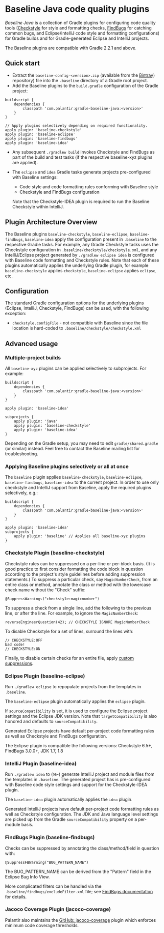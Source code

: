 # Baseline Java code quality plugins

*Baseline Java* is a collection of Gradle plugins for configuring code quality tools
([Checkstyle](http://checkstyle.sourceforge.net) for style and formatting checks,
[FindBugs](http://findbugs.sourceforge.net/) for catching common bugs, and Eclipse/IntelliJ code style and formatting
configurations) for Gradle builds and for Gradle-generated Eclipse and IntelliJ projects.

The Baseline plugins are compatible with Gradle 2.2.1 and above.






## Quick start
- Extract the `baseline-config-<version>.zip` (available from the
[Bintray](https://bintray.com/palantir/releases/gradle-jacoco-coverage)) repository) file into the `.baseline` directory
of a Gradle root project.
- Add the Baseline plugins to the `build.gradle` configuration of the Gradle project:

```
buildscript {
    dependencies {
        classpath 'com.palantir:gradle-baseline-java:<version>'
    }
}

// Apply plugins selectively depending on required functionality.
apply plugin: 'baseline-checkstyle'
apply plugin: 'baseline-eclipse'
apply plugin: 'baseline-findbugs'
apply plugin: 'baseline-idea'
```

- Any subsequent ``./gradlew build`` invokes Checkstyle and FindBugs as part of the build and test tasks (if the
respective baseline-xyz plugins are applied).
- The ``eclipse`` and ``idea`` Gradle tasks generate projects pre-configured with Baseline settings:

   - Code style and code formatting rules conforming with Baseline style
   - Checkstyle and FindBugs configuration

  Note that the Checkstyle-IDEA plugin is required to run the Baseline Checkstyle within IntelliJ.




## Plugin Architecture Overview

The Baseline plugins `baseline-checkstyle`, `baseline-eclipse`, `baseline-findbugs`, `baseline-idea` apply the
configuration present in `.baseline` to the respective Gradle tasks. For example, any Gradle Checkstyle tasks uses the
Checkstyle configuration in `.baseline/checkstyle/checkstyle.xml`, and any IntelliJ/Eclipse project generated by
`./gradlew eclipse idea` is configured with Baseline code formatting and Checkstyle rules. Note that each of these
plugins automatically applies the underlying Gradle plugin, for example `baseline-checkstyle` applies `checkstyle`,
`baseline-eclipse` applies `eclipse`, etc.





## Configuration

The standard Gradle configuration options for the underlying plugins (Eclipse, IntelliJ, Checkstyle, FindBugs) can be
used, with the following exception:

- `checkstyle.configFile` - not compatible with Baseline since the file location is hard-coded to
`.baseline/checkstyle/checkstyle.xml`






## Advanced usage

### Multiple-project builds

All `baseline-xyz` plugins can be applied selectively to subprojects. For example:

    buildscript {
        dependencies {
            classpath 'com.palantir:gradle-baseline-java:<version>'
        }
    }

    apply plugin: 'baseline-idea'

    subprojects {
        apply plugin: 'java'
        apply plugin: 'baseline-checkstyle'
        apply plugin: 'baseline-idea'
    }

Depending on the Gradle setup, you may need to edit `gradle/shared.gradle` (or similar) instead. Feel free to contact
the Baseline mailing list for troubleshooting.


### Applying Baseline plugins selectively or all at once

The `baseline` plugin applies `baseline-checkstyle`, `baseline-eclipse`, `baseline-findbugs`, `baseline-idea` to the
current project. In order to use only checkstyle and IntelliJ support from Baseline, apply the required plugins
selectively, e.g.:

    buildscript {
        dependencies {
            classpath 'com.palantir:gradle-baseline-java:<version>'
        }
    }

    apply plugin: 'baseline-idea'
    subprojects {
        apply plugin: 'baseline' // Applies all baseline-xyz plugins
    }





### Checkstyle Plugin (baseline-checkstyle)

Checkstyle rules can be suppressed on a per-line or per-block basis. (It is good practice to first consider formatting
the code block in question according to the project's style guidelines before adding suppression statements.) To
suppress a particular check, say `MagicNumberCheck`, from an entire class or method, annotate the class or method with
the lowercase check name without the "Check" suffix:

    @SuppressWarnings("checkstyle:magicnumber")

To suppress a check from a single line, add the following to the previous line, or after the line.  For example, to
ignore the `MagicNumberCheck`:

    reverseEngineerQuestion(42); // CHECKSTYLE IGNORE MagicNumberCheck

To disable Checkstyle for a set of lines, surround the lines with:

    // CHECKSTYLE:OFF
    bad code!
    // CHECKSTYLE:ON

Finally, to disable certain checks for an entire file, apply [custom
suppressions](http://checkstyle.sourceforge.net/config.html).


### Eclipse Plugin (baseline-eclipse)

Run `./gradlew eclipse` to repopulate projects from the templates in `.baseline`.

The `baseline-eclipse` plugin automatically applies the `eclipse` plugin.

If `sourceCompatibility` is set, it is used to configure the Eclipse project settings and the Eclipse JDK version. Note
that `targetCompatibility` is also honored and defaults to `sourceCompatibility`.

Generated Eclipse projects have default per-project code formatting rules as well as Checkstyle and FindBugs
configuration.

The Eclipse plugin is compatible the following versions: Checkstyle 6.5+, FindBugs 3.0.0+, JDK 1.7, 1.8


### IntelliJ Plugin (baseline-idea)

Run `./gradlew idea` to (re-) generate IntelliJ project and module files from the templates in `.baseline`. The
generated project has is pre-configured with Baseline code style settings and support for the Checkstyle-IDEA plugin.

The `baseline-idea` plugin automatically applies the `idea` plugin.

Generated IntelliJ projects have default per-project code formatting rules as well as Checkstyle configuration. The JDK
and Java language level settings are picked up from the Gradle `sourceCompatibility` property on a per-module basis.


### FindBugs Plugin (baseline-findbugs)

Checks can be suppressed by annotating the class/method/field in question with:

    @SuppressFBWarning("BUG_PATTERN_NAME")

The BUG_PATTERN_NAME can be derived from the "Pattern" field in the Eclipse Bug Info View.

More complicated filters can be handled via the `.baseline/findbugs/excludeFilter.xml` file; see [FindBugs
documentation](http://findbugs.sourceforge.net/manual/filter.html) for details.


### Jacoco Coverage Plugin (jacoco-coverage)

Palantir also maintains the [GitHub: jacoco-coverage](https://github.com/palantir/gradle-jacoco-coverage) plugin which
enforces minimum code coverage thresholds.
